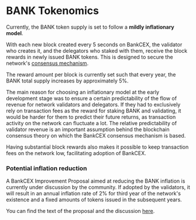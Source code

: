 # BANK Tokenomics

Currently, the BANK token supply is set to follow a **mildly inflationary model**. 

With each new block created every 5 seconds on BankCEX, the validator who creates it, and the delegators who staked with them, receive the block rewards in newly issued BANK tokens. This is designed to secure the network's [consensus mechanism](https://docs.bankcexchain.io/general/fuse-network-blockchain/fuse-consensus). 

The reward amount per block is currently set such that every year, the BANK total supply increases by approximately 5%.

The main reason for choosing an inflationary model at the early development stage was to ensure a certain predictability of the flow of revenue for network validators and delegators. If they had to exclusively rely on transaction fees as the reward for staking BANK and validating, it would be harder for them to predict their future returns, as transaction activity on the network can fluctuate a lot. The relative predictability of validator revenue is an important assumption behind the blockchain consensus theory on which the BankCEX consensus mechanism is based.  

Having substantial block rewards also makes it possible to keep transaction fees on the network low, facilitating adoption of BankCEX.

### Potential inflation reduction  

A BankCEX Improvement Proposal aimed at reducing the BANK inflation  is currently under discussion by the community. If adopted by the validators, it will result in an annual inflation rate of 2% for third year of the network's existence and a fixed amounts of tokens issued in the subsequent years.

You can find the text of the proposal and the discussion [here](https://forum.bankcexchain.io/t/changing-fuse-network-inflation-rate/102).   
